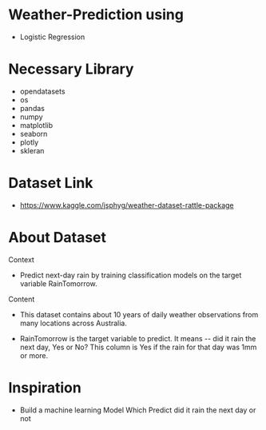 # Weather-Prediction using

- Logistic Regression

# Necessary Library

- opendatasets
- os
- pandas
- numpy
- matplotlib
- seaborn
- plotly
- skleran

# Dataset Link

- https://www.kaggle.com/jsphyg/weather-dataset-rattle-package

# About Dataset

Context
- Predict next-day rain by training classification models on the target variable RainTomorrow.

Content
- This dataset contains about 10 years of daily weather observations from many locations across Australia.

- RainTomorrow is the target variable to predict. It means -- did it rain the next day, Yes or No? This column is Yes if the rain for that day was 1mm or more.

# Inspiration

- Build a machine learning Model Which Predict did it rain the next day or not
